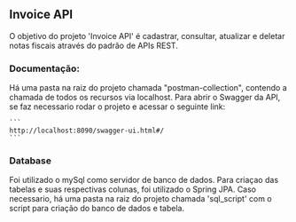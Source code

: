 <h2>Invoice API</h2>
    O objetivo do projeto 'Invoice API' é cadastrar, consultar, atualizar e deletar notas fiscais através do padrão de APIs REST.

<h3>Documentação:</h3>
    Há uma pasta na raiz do projeto chamada "postman-collection", contendo a chamada de todos os recursos via localhost.
    Para abrir o Swagger da API, se faz necessario rodar o projeto e acessar o seguinte link:
    
    ```
    http://localhost:8090/swagger-ui.html#/
    ```
<h3>Database</h3>
    Foi utilizado o mySql como servidor de banco de dados. Para criaçao das tabelas e suas respectivas colunas, foi
    utilizado o Spring JPA. 
    Caso necessario, há uma pasta na raiz do projeto chamada 'sql_script' com o script para criação do banco de dados e tabela.